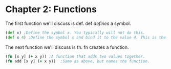 # Chapter 2: Functions

The first function we'll discuss is def. def *defines* a symbol.
```clojure
(def x) ;Define the symbol x. You typically will not do this.
(def x 4) ;Define the symbol x and bind it to the value 4. This is the common approach.
```

The next function we'll discuss is fn. fn creates a function.
```clojure
(fn [x y] (+ x y)) ;A function that adds two values together.
(fn add [x y] (+ x y))  ;Same as above, but names the function.
```
